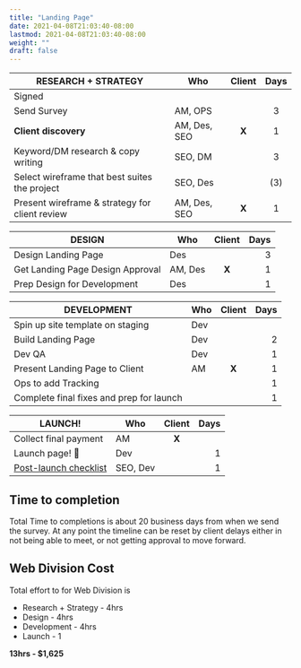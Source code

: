```yaml
---
title: "Landing Page"
date: 2021-04-08T21:03:40-08:00
lastmod: 2021-04-08T21:03:40-08:00
weight: ""
draft: false
---
```


|RESEARCH + STRATEGY| Who | Client | Days
|---|---|:---:|:---:|
|Signed|
|Send Survey | AM, OPS|| 3 |
| __Client discovery__ | AM, Des, SEO | __X__ | 1 |
|Keyword/DM research & copy writing| SEO, DM | | 3 |
| Select wireframe that best suites the project | SEO, Des | | (3) |
| Present wireframe & strategy for client review| AM, Des, SEO | __X__ | 1 |

|DESIGN| Who | Client | Days |
|---|---|:---:|---:|
|Design Landing Page| Des | | 3 |
|Get Landing Page Design Approval| AM, Des | __X__ | 1 |
|Prep Design for Development|Des||1|

|DEVELOPMENT| Who | Client | Days
|---|---|:---:|---:|
|Spin up site template on staging| Dev |
|Build Landing Page| Dev | | 2 |
| Dev QA | Dev | | 1 |
|Present Landing Page to Client | AM | __X__ | 1 |
|Ops to add Tracking| | | 1
|Complete final fixes and prep for launch| ||1|

|LAUNCH!| Who | Client | Days
|---|---|:---:|---:|
|Collect final payment| AM | __X__
|Launch page! 🍾 | Dev | | 1 
|[Post-launch checklist](/web-division/post-launch/)| SEO, Dev | | 1 |

## Time to completion
Total Time to completions is about 20 business days from when we send the survey. At any point the timeline can be reset by client delays either in not being able to meet, or not getting approval to move forward.

## Web Division Cost

Total effort to for Web Division is

- Research + Strategy - 4hrs
- Design - 4hrs
- Development - 4hrs
- Launch - 1

__13hrs - $1,625__
